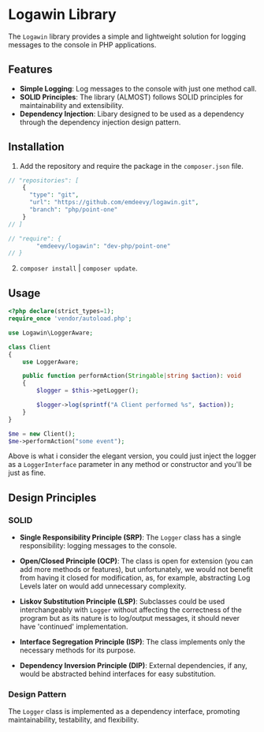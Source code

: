 # Logawin Library

The `Logawin` library provides a simple and lightweight solution for logging messages to the console in PHP applications.

## Features

- **Simple Logging**: Log messages to the console with just one method call.
- **SOLID Principles**: The library (ALMOST) follows SOLID principles for maintainability and extensibility.
- **Dependency Injection**: Libary designed to be used as a dependency through the dependency injection design pattern.

## Installation

1. Add the repository and require the package in the `composer.json` file.

```php
// "repositories": [
    {
      "type": "git",
      "url": "https://github.com/emdeevy/logawin.git",
      "branch": "php/point-one"
    }
// ]
```
```php
// "require": {
        "emdeevy/logawin": "dev-php/point-one"
// }

```
2. `composer install` | `composer update`.
## Usage

```php
<?php declare(strict_types=1);
require_once 'vendor/autoload.php';

use Logawin\LoggerAware;

class Client
{
    use LoggerAware;

    public function performAction(Stringable|string $action): void
    {
        $logger = $this->getLogger();

        $logger->log(sprintf("A Client performed %s", $action));
    }
}

$me = new Client();
$me->performAction("some event");
```

Above is what i consider the elegant version, you could just inject the logger as a `LoggerInterface` parameter in any method or constructor and you'll be just as fine.

## Design Principles

### SOLID

- **Single Responsibility Principle (SRP)**: The `Logger` class has a single responsibility: logging messages to the console.

- **Open/Closed Principle (OCP)**: The class is open for extension (you can add more methods or features), but unfortunately, we would not benefit from having it closed for modification, as, for example, abstracting Log Levels later on would add unnecessary complexity.

- **Liskov Substitution Principle (LSP)**: Subclasses could be used interchangeably with `Logger` without affecting the correctness of the program but as its nature is to log/output messages, it should never have 'continued' implementation.

- **Interface Segregation Principle (ISP)**: The class implements only the necessary methods for its purpose.

- **Dependency Inversion Principle (DIP)**: External dependencies, if any, would be abstracted behind interfaces for easy substitution.

### Design Pattern

The `Logger` class is implemented as a dependency interface, promoting maintainability, testability, and flexibility.